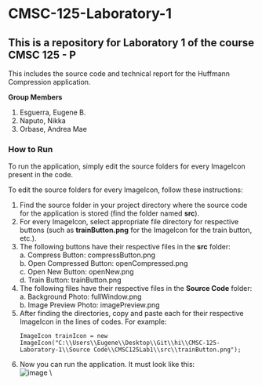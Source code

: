 # CMSC-125-Laboratory-1
## This is a repository for Laboratory 1 of the course CMSC 125 - P

This includes the source code and technical report for the Huffmann Compression application.

**Group Members**
  1. Esguerra, Eugene B.
  2. Naputo, Nikka
  3. Orbase, Andrea Mae

### How to Run

To run the application, simply edit the source folders for every ImageIcon present in the code. 

To edit the source folders for every ImageIcon, follow these instructions:
  1. Find the source folder in your project directory where the source code for the application is stored (find the folder named **src**).
  2. For every ImageIcon, select appropriate file directory for respective buttons (such as **trainButton.png** for the ImageIcon for the train button, etc.).
  3. The following buttons have their respective files in the **src** folder:\
     a. Compress Button: compressButton.png\
     b. Open Compressed Button: openCompressed.png\
     c. Open New Button: openNew.png\
     d. Train Button: trainButton.png
  4. The following files have their respective files in the **Source Code** folder:\
     a. Background Photo: fullWindow.png\
     b. Image Preview Photo: imagePreview.png
  5. After finding the directories, copy and paste each for their respective ImageIcon in the lines of codes. For example:
     ```
     ImageIcon trainIcon = new ImageIcon("C:\\Users\\Eugene\\Desktop\\Git\\hi\\CMSC-125-Laboratory-1\\Source Code\\CMSC125Lab1\\src\\trainButton.png");
     ```
  6. Now you can run the application. It must look like this:
     \
     ![image](https://github.com/user-attachments/assets/44c444c2-e456-49b1-aad2-008384a5bc37)
     \



  

